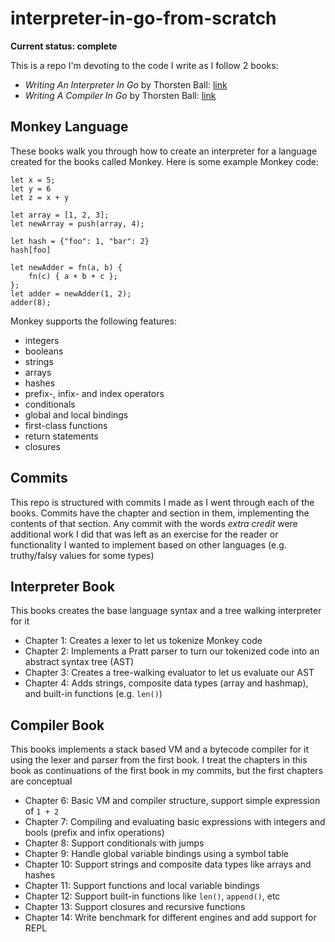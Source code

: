 # interpreter-in-go-from-scratch
**Current status: complete**

This is a repo I'm devoting to the code I write as I follow 2 books:
- *Writing An Interpreter In Go* by Thorsten Ball: [link](https://interpreterbook.com/)
- *Writing A Compiler In Go* by Thorsten Ball: [link](https://compilerbook.com/)

## Monkey Language
These books walk you through how to create an interpreter for a language created for the books called Monkey. Here is some example Monkey code:
```
let x = 5;
let y = 6
let z = x + y

let array = [1, 2, 3];
let newArray = push(array, 4);

let hash = {"foo": 1, "bar": 2}
hash[foo]

let newAdder = fn(a, b) {
    fn(c) { a + b + c };
};
let adder = newAdder(1, 2);
adder(8);
```
Monkey supports the following features:
- integers
- booleans
- strings
- arrays
 - hashes
- prefix-, infix- and index operators
- conditionals
- global and local bindings
- first-class functions
- return statements
- closures

## Commits
This repo is structured with commits I made as I went through each of the books. Commits have the chapter and section in them, implementing the contents of that section. Any commit with the words _extra credit_ were additional work I did that was left as an exercise for the reader or functionality I wanted to implement based on other languages (e.g. truthy/falsy values for some types)

## Interpreter Book
This books creates the base language syntax and a tree walking interpreter for it
- Chapter 1: Creates a lexer to let us tokenize Monkey code
- Chapter 2: Implements a Pratt parser to turn our tokenized code into an abstract syntax tree (AST)
- Chapter 3: Creates a tree-walking evaluator to let us evaluate our AST
- Chapter 4: Adds strings, composite data types (array and hashmap), and built-in functions (e.g. `len()`)

## Compiler Book
This books implements a stack based VM and a bytecode compiler for it using the lexer and parser from the first book. I treat the chapters in this book as continuations of the first book in my commits, but the first chapters are conceptual
- Chapter 6: Basic VM and compiler structure, support simple expression of `1 + 2`
- Chapter 7: Compiling and evaluating basic expressions with integers and bools (prefix and infix operations)
- Chapter 8: Support conditionals with jumps
- Chapter 9: Handle global variable bindings using a symbol table
- Chapter 10: Support strings and composite data types like arrays and hashes
- Chapter 11: Support functions and local variable bindings
- Chapter 12: Support built-in functions like `len()`, `append()`, etc
- Chapter 13: Support closures and recursive functions
- Chapter 14: Write benchmark for different engines and add support for REPL

